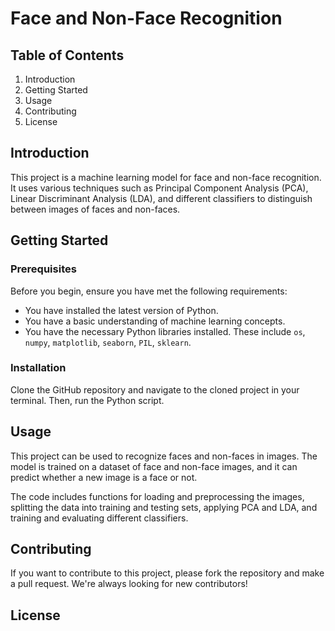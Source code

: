 # Face and Non-Face Recognition

## Table of Contents
1. Introduction
2. Getting Started
3. Usage
4. Contributing
5. License

## Introduction
This project is a machine learning model for face and non-face recognition. It uses various techniques such as Principal Component Analysis (PCA), Linear Discriminant Analysis (LDA), and different classifiers to distinguish between images of faces and non-faces.

## Getting Started

### Prerequisites
Before you begin, ensure you have met the following requirements:
- You have installed the latest version of Python.
- You have a basic understanding of machine learning concepts.
- You have the necessary Python libraries installed. These include `os`, `numpy`, `matplotlib`, `seaborn`, `PIL`, `sklearn`.

### Installation
Clone the GitHub repository and navigate to the cloned project in your terminal. Then, run the Python script.

## Usage
This project can be used to recognize faces and non-faces in images. The model is trained on a dataset of face and non-face images, and it can predict whether a new image is a face or not.

The code includes functions for loading and preprocessing the images, splitting the data into training and testing sets, applying PCA and LDA, and training and evaluating different classifiers.

## Contributing
If you want to contribute to this project, please fork the repository and make a pull request. We're always looking for new contributors!

## License
